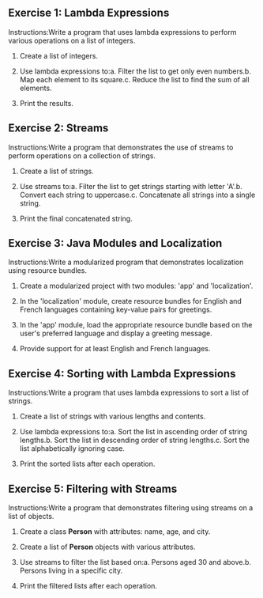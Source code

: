 ## Exercise 1: Lambda Expressions

Instructions:Write a program that uses lambda expressions to perform various operations on a list of integers.

1.  Create a list of integers.
    
2.  Use lambda expressions to:a. Filter the list to get only even numbers.b. Map each element to its square.c. Reduce the list to find the sum of all elements.
    
3.  Print the results.
    

## Exercise 2: Streams

Instructions:Write a program that demonstrates the use of streams to perform operations on a collection of strings.

1.  Create a list of strings.
    
2.  Use streams to:a. Filter the list to get strings starting with letter 'A'.b. Convert each string to uppercase.c. Concatenate all strings into a single string.
    
3.  Print the final concatenated string.
    

## Exercise 3: Java Modules and Localization

Instructions:Write a modularized program that demonstrates localization using resource bundles.

1.  Create a modularized project with two modules: 'app' and 'localization'.
    
2.  In the 'localization' module, create resource bundles for English and French languages containing key-value pairs for greetings.
    
3.  In the 'app' module, load the appropriate resource bundle based on the user's preferred language and display a greeting message.
    
4.  Provide support for at least English and French languages.
    

## Exercise 4: Sorting with Lambda Expressions

Instructions:Write a program that uses lambda expressions to sort a list of strings.

1.  Create a list of strings with various lengths and contents.
    
2.  Use lambda expressions to:a. Sort the list in ascending order of string lengths.b. Sort the list in descending order of string lengths.c. Sort the list alphabetically ignoring case.
    
3.  Print the sorted lists after each operation.
    

## Exercise 5: Filtering with Streams

Instructions:Write a program that demonstrates filtering using streams on a list of objects.

1.  Create a class **Person** with attributes: name, age, and city.
    
2.  Create a list of **Person** objects with various attributes.
    
3.  Use streams to filter the list based on:a. Persons aged 30 and above.b. Persons living in a specific city.
    
4.  Print the filtered lists after each operation.
